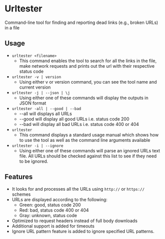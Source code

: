# Urltester

Command-line tool for finding and reporting dead links (e.g., broken URLs) in a file

## Usage

- `urltester <filename>`
  - This command enables the tool to search for all the links in the file, make network requests and prints out the url with their respective status code
- `urltester -v | version `
  - Using either v or version command, you can see the tool name and current version
- `urltester -j | --json | \j `
  - Using either one of these commands will display the outputs in JSON format
- `urltester -all | --good | --bad `
  - --all will displays all URLs
  - --good will display all good URLs i.e. status code 200
  - --bad will display all bad URLs i.e. status code 400 or 404
- `urltester`
  - This command displays a standard usage manual which shows how to use the tool as well as the command line arguments available
- `urltester -i | --ignore`
  - Using either one of these commands will parse an ignored URLs text file. All URLs should be checked against this list to see if they need to be ignored.

## Features

- It looks for and processes all the URLs using `http://` or `https://` schemes
- URLs are displayed according to the following:
  - Green: good, status code 200
  - Red: bad, status code 400 or 404
  - Gray: unknown, status code
- Optimized to request headers instead of full body downloads
- Additional support is added for timeouts
- Ignore URL pattern feature is added to ignore specified URL patterns.

